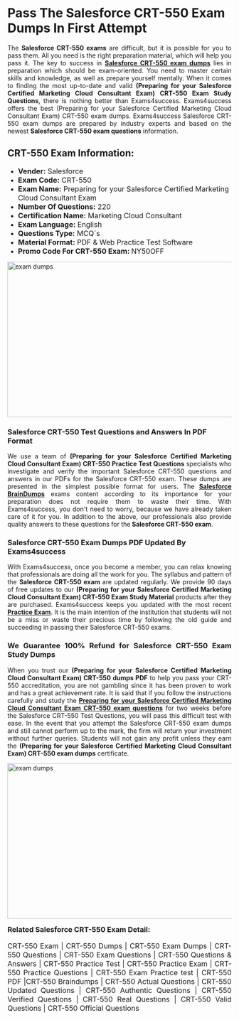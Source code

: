 <h1><strong><strong>Pass The Salesforce CRT-550 Exam Dumps In First Attempt</strong></strong></h1> <p style="text-align:justify">The <strong>Salesforce CRT-550 exams</strong> are difficult, but it is possible for you to pass them. All you need is the right preparation material, which will help you pass it. The key to success in <a href="https://www.exams4success.com/salesforce/crt-550-pdf-exam-dumps"><strong>Salesforce CRT-550 exam dumps</strong></a> lies in preparation which should be exam-oriented. You need to master certain skills and knowledge, as well as prepare yourself mentally. When it comes to finding the most up-to-date and valid <strong>(Preparing for your Salesforce Certified Marketing Cloud Consultant Exam) CRT-550 Exam Study Questions</strong>, there is nothing better than Exams4success. Exams4success offers the best (Preparing for your Salesforce Certified Marketing Cloud Consultant Exam) CRT-550 exam dumps. Exams4success Salesforce CRT-550 exam dumps are prepared by industry experts and based on the newest <strong>Salesforce CRT-550 exam questions</strong> information.</p> <h2><strong><strong>CRT-550 Exam Information:</strong></strong></h2> <ul> <li><span style="font-size:16px"><strong>Vender:</strong> Salesforce</span></li> <li><span style="font-size:16px"><strong>Exam Code:</strong> CRT-550</span></li> <li><span style="font-size:16px"><strong>Exam Name:</strong> Preparing for your Salesforce Certified Marketing Cloud Consultant Exam</span></li> <li><span style="font-size:16px"><strong>Number Of Questions:</strong> 220</span></li> <li><span style="font-size:16px"><strong>Certification Name:</strong> Marketing Cloud Consultant</span></li> <li><span style="font-size:16px"><strong>Exam Language:</strong> English</span></li> <li><span style="font-size:16px"><strong>Questions Type:</strong> MCQ`s</span></li> <li><span style="font-size:16px"><strong>Material Format:</strong> PDF & Web Practice Test Software</span></li> <li><span style="font-size:16px"><strong>Promo Code For CRT-550 Exam: </strong>NY50OFF</span></li> </ul> <p><a href="https://www.exams4success.com/salesforce/crt-550-pdf-exam-dumps" rel="no-follow"><img alt="exam dumps" src="https://www.certcollections.com/uploads/content/infrist1.png" style="height:350px; width:750px" /></a></p> <h3><strong>Salesforce CRT-550 Test Questions and Answers In PDF Format</strong></h3> <p style="text-align:justify">We use a team of <strong>(Preparing for your Salesforce Certified Marketing Cloud Consultant Exam) CRT-550 Practice Test Questions</strong> specialists who investigate and verify the important Salesforce CRT-550 questions and answers in our PDFs for the Salesforce CRT-550 exam. These dumps are presented in the simplest possible format for users. The <a href="https://www.exams4success.com/salesforce-exam-dumps"><strong>Salesforce BrainDumps</strong></a> exams content according to its importance for your preparation does not require them to waste their time. With Exams4success, you don't need to worry, because we have already taken care of it for you. In addition to the above, our professionals also provide quality answers to these questions for the<strong> Salesforce CRT-550 exam</strong>.</p> <h3><strong> Salesforce CRT-550 Exam Dumps PDF Updated By Exams4success</strong></h3> <p style="text-align:justify">With Exams4success, once you become a member, you can relax knowing that professionals are doing all the work for you. The syllabus and pattern of the <strong>Salesforce CRT-550 exam </strong>are updated regularly. We provide 90 days of free updates to our <strong>(Preparing for your Salesforce Certified Marketing Cloud Consultant Exam) CRT-550 Exam Study Material</strong> products after they are purchased. Exams4success keeps you updated with the most recent <a href="https://www.exams4success.com/"><strong>Practice Exam</strong></a>. It is the main intention of the institution that students will not be a miss or waste their precious time by following the old guide and succeeding in passing their Salesforce CRT-550 exams.</p> <h3 style="text-align:justify"><strong>We Guarantee 100% Refund for Salesforce CRT-550 Exam Study Dumps</strong></h3> <p style="text-align:justify">When you trust our <strong>(Preparing for your Salesforce Certified Marketing Cloud Consultant Exam) CRT-550 dumps PDF</strong> to help you pass your CRT-550 accreditation, you are not gambling since it has been proven to work and has a great achievement rate. It is said that if you follow the instructions carefully and study the <a href="https://www.exams4success.com/salesforce/crt-550-pdf-exam-dumps"><strong>Preparing for your Salesforce Certified Marketing Cloud Consultant Exam CRT-550 exam questions</strong></a> for two weeks before the Salesforce CRT-550 Test Questions, you will pass this difficult test with ease. In the event that you attempt the Salesforce CRT-550 exam dumps and still cannot perform up to the mark, the firm will return your investment without further queries. Students will not gain any profit unless they earn the <strong>(Preparing for your Salesforce Certified Marketing Cloud Consultant Exam) CRT-550 exam dumps</strong> certificate.</p> <p style="text-align:justify"><a href="https://www.exams4success.com/salesforce/crt-550-pdf-exam-dumps" rel="no-follow"><img alt="exam dumps" src="https://www.certcollections.com/uploads/content/free_demo1.png" style="height:350px; width:750px" /></a></p> <p style="text-align:justify"><span style="font-size:16px"><strong>Related Salesforce CRT-550 Exam Detail:</strong></span><br /> <br /> <span style="font-size:16px">CRT-550 Exam | CRT-550 Dumps | CRT-550 Exam Dumps | CRT-550 Questions | CRT-550 Exam Questions | CRT-550 Questions & Answers | CRT-550 Practice Test | CRT-550 Practice Exam | CRT-550 Practice Questions | CRT-550 Exam Practice test | CRT-550 PDF |CRT-550 Braindumps | CRT-550 Actual Questions | CRT-550 Updated Questions | CRT-550 Authentic Questions | CRT-550 Verified Questions | CRT-550 Real Questions | CRT-550 Valid Questions | CRT-550 Official Questions</span></p>
